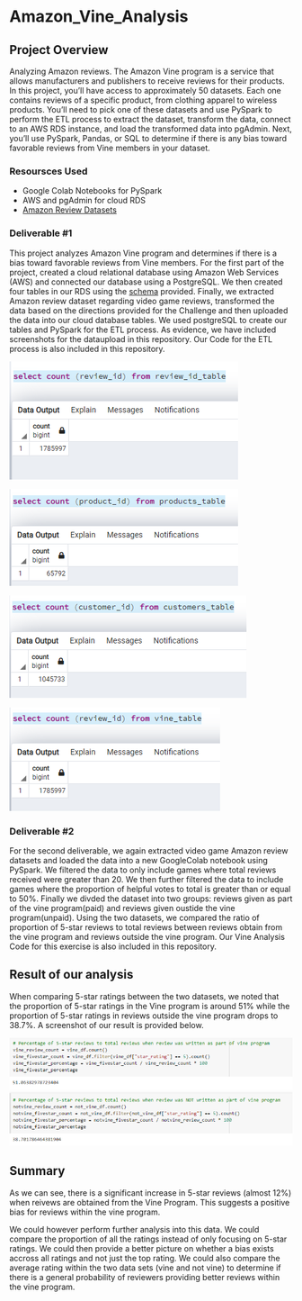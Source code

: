 # Amazon_Vine_Analysis

## Project Overview

Analyzing Amazon reviews. The Amazon Vine program is a service that allows manufacturers and publishers to receive reviews for their products.
In this project, you’ll have access to approximately 50 datasets. Each one contains reviews of a specific product, from clothing apparel to wireless products. 
You’ll need to pick one of these datasets and use PySpark to perform the ETL process to extract the dataset, transform the data, connect to an AWS RDS instance, 
and load the transformed data into pgAdmin. Next, you’ll use PySpark, Pandas, or SQL to determine if there is any bias toward favorable reviews from Vine members in your dataset.

### Resoursces Used

 - Google Colab Notebooks for PySpark
 - AWS and pgAdmin for cloud RDS
 - [Amazon Review Datasets](https://s3.amazonaws.com/amazon-reviews-pds/tsv/index.txt)

### Deliverable #1

This project analyzes Amazon Vine program and determines if there is a bias toward favorable reviews from Vine members. For the first part of the project, created a cloud relational database using Amazon Web Services (AWS) and connected our database using a PostgreSQL. We then created four tables in our RDS using the [schema](https://github.com/shahkibria/Amazon_Vine_Analysis/blob/main/ETL_schema.sql) provided. Finally, we extracted Amazon review dataset regarding video game reviews, transformed the data based on the directions provided for the Challenge and then uploaded the data into our cloud database tables. We used postgreSQL to create our tables and PySpark for the ETL process. As evidence, we have included screenshots for the dataupload in this repository. Our Code for the ETL process is also included in this repository.

![](https://github.com/ysbcode/Amazon_Vine_Analysis/blob/main/Screenshots_Data%20Import/review_id_table.PNG?raw=true)

![](https://github.com/ysbcode/Amazon_Vine_Analysis/blob/main/Screenshots_Data%20Import/products_table.PNG?raw=true)

![](https://github.com/ysbcode/Amazon_Vine_Analysis/blob/main/Screenshots_Data%20Import/customers_table.PNG?raw=true)

![](https://github.com/ysbcode/Amazon_Vine_Analysis/blob/main/Screenshots_Data%20Import/vine_table.PNG?raw=true)

### Deliverable #2

For the second deliverable, we again extracted video game Amazon review datasets and loaded the data into a new GoogleColab notebook using PySpark. We filtered the data to only include games where total reviews received were greater than 20. We then further filtered the data to include games where the proportion of helpful votes to total is greater than or equal to 50%. Finally we divded the dataset into two groups: reviews given as part of the vine program(paid) and reviews given oustide the vine program(unpaid). 
Using the two datasets, we compared the ratio of proportion of 5-star reviews to total reviews between reviews obtain from the vine program and reviews outside the vine program. Our Vine Analysis Code for this exercise is also included in this repository.  

## Result of our analysis

When comparing 5-star ratings between the two datasets, we noted that the proportion of 5-star ratings in the Vine program is around 51% while the proportion of 5-star ratings in reviews outside the vine program drops to 38.7%. A screenshot of our result is provided below. 

![](https://github.com/ysbcode/Amazon_Vine_Analysis/blob/main/Screenshot_Data%20Analysis/Amazon_vine_analysis.PNG?raw=true)

## Summary

As we can see, there is a significant increase in 5-star reviews (almost 12%) when reivews are obtained from the Vine Program. This suggests a positive bias for reviews within the vine program. 

We could however perform further analysis into this data. We could compare the proportion of all the ratings instead of only focusing on 5-star ratings. We could then provide a better picture on whether a bias exists accross all ratings and not just the top rating. We could also compare the average rating within the two data sets (vine and not vine) to determine if there is a general probability of reviewers providing better reviews within the vine program. 

